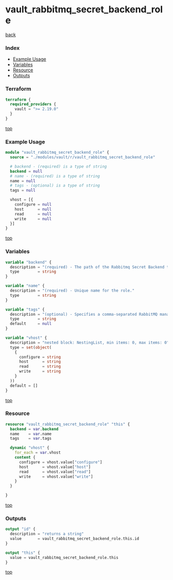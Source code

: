 # vault_rabbitmq_secret_backend_role

[back](../vault.md)

### Index

- [Example Usage](#example-usage)
- [Variables](#variables)
- [Resource](#resource)
- [Outputs](#outputs)

### Terraform

```terraform
terraform {
  required_providers {
    vault = ">= 2.19.0"
  }
}
```

[top](#index)

### Example Usage

```terraform
module "vault_rabbitmq_secret_backend_role" {
  source = "./modules/vault/r/vault_rabbitmq_secret_backend_role"

  # backend - (required) is a type of string
  backend = null
  # name - (required) is a type of string
  name = null
  # tags - (optional) is a type of string
  tags = null

  vhost = [{
    configure = null
    host      = null
    read      = null
    write     = null
  }]
}
```

[top](#index)

### Variables

```terraform
variable "backend" {
  description = "(required) - The path of the Rabbitmq Secret Backend the role belongs to."
  type        = string
}

variable "name" {
  description = "(required) - Unique name for the role."
  type        = string
}

variable "tags" {
  description = "(optional) - Specifies a comma-separated RabbitMQ management tags."
  type        = string
  default     = null
}

variable "vhost" {
  description = "nested block: NestingList, min items: 0, max items: 0"
  type = set(object(
    {
      configure = string
      host      = string
      read      = string
      write     = string
    }
  ))
  default = []
}
```

[top](#index)

### Resource

```terraform
resource "vault_rabbitmq_secret_backend_role" "this" {
  backend = var.backend
  name    = var.name
  tags    = var.tags

  dynamic "vhost" {
    for_each = var.vhost
    content {
      configure = vhost.value["configure"]
      host      = vhost.value["host"]
      read      = vhost.value["read"]
      write     = vhost.value["write"]
    }
  }

}
```

[top](#index)

### Outputs

```terraform
output "id" {
  description = "returns a string"
  value       = vault_rabbitmq_secret_backend_role.this.id
}

output "this" {
  value = vault_rabbitmq_secret_backend_role.this
}
```

[top](#index)